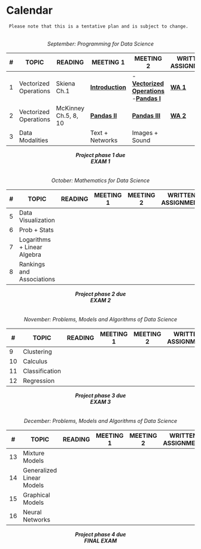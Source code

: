 # Calendar

```{note}
 Please note that this is a tentative plan and is subject to change.
```

<br/>
<center><i>September: Programming for Data Science</i></center>

| #       | TOPIC                      | READING | MEETING 1                  | MEETING 2       | WRITTEN  ASSIGNMENT | PROGRAMMING ASSIGNMENT |
|---------|----------------------------|---------|----------------------------|-----------------|-----|-------------------|
| 1       | Vectorized Operations      |  Skiena Ch.1    | **[Introduction](intro.md)** | -**[Vectorized Operations](1_programming/10_dataops.ipynb)**</br>-**[Pandas I](1_programming/pandas1.ipynb)**          | **[WA 1](https://docs.google.com/document/d/1-V69jP6oYPr6TiiSsxq93TnL8xLxElhHIrCkQyicbzc/edit?usp=sharing)**  |  **[PA 1](https://colab.research.google.com/drive/1coRRvXOuoEn1NzTLjvz9TXwAGkG1gsMJ?usp=sharing)** <br/> <br/>  **[PA 2](https://colab.research.google.com/drive/1AggKtYvrTMVJKoSkAmn6-QGnxsmJZvdZ?usp=sharing)**  |
| 2       | Vectorized Operations      |   McKinney Ch.5, 8, 10      | **[Pandas II](1_programming/pandas2.ipynb)** | **[Pandas III](1_programming/pandas3.ipynb)**          |  **[WA 2](https://docs.google.com/document/d/1uPo0dOkQIMlrMNBkYxPbTNEJC6mVGGdB8OGN8XbcK34/edit?usp=sharing)**   |            **[PA 3](https://colab.research.google.com/drive/1Ck1omeVRoXFPiUSSoRU3xuZZc_l6XmzH?usp=sharing)**    <br/> <br/> **[PA 4](https://colab.research.google.com/drive/1hwgIdN5XKL9OV5BIrnJCId9sR8leDAT7?usp=sharing)**    |
| 3       | Data Modalities            |         | Text + Networks            | Images + Sound  |     |

<!-- | 3       | Data Collection            |         | APIs + XML                 | Web Scraping    |     | -->


<center><b><i>Project phase 1 due</i></b><center>
<center><b><i>EXAM 1</i></b><center>
<br><br>
<center><i>October: Mathematics for Data Science</i></center>        

| #     | TOPIC                      | READING | MEETING 1                  | MEETING 2              | WRITTEN  ASSIGNMENT | PROGRAMMING ASSIGNMENT |
|-------|----------------------------|---------|----------------------------|------------------------|-----|-------------------|
| 5     | Data Visualization         |         |                  |            |     |
| 6     | Prob + Stats               |         |            |     |     |
| 7     | Logarithms + Linear Algebra|         |         |      |     |
| 8     | Rankings and Associations  |         |            |                  |     |

<center><b><i>Project phase 2 due</i></b><center>
<center><b><i>EXAM 2</i></b><center>
<br><br>        
<center><i>November: Problems, Models and Algorithms of Data Science</i></center> 

| #     | TOPIC                      | READING | MEETING 1                  | MEETING 2              | WRITTEN  ASSIGNMENT | PROGRAMMING ASSIGNMENT |
|-------|----------------------------|---------|----------------------------|------------------------|-----|-------------------|
| 9     | Clustering            |         |                            |                        |
| 10     | Calculus          |         |                           |                        |
| 11    | Classification        |         |                            |                        |
| 12    | Regression                |         |                            |                        |

<center><b><i>Project phase 3 due</i></b><center>
<center><b><i>EXAM 3</i></b><center>
<br><br>        
<center><i>December: Problems, Models and Algorithms of Data Science</i></center> 

| #       | TOPIC                      | READING | MEETING 1                  | MEETING 2              | WRITTEN  ASSIGNMENT | PROGRAMMING ASSIGNMENT |
|---------|----------------------------|---------|----------------------------|------------------------|-----|-------------------|
| 13      | Mixture Models             |         |                            |                        |
| 14      | Generalized Linear Models                 |         |                            |                        |
| 15      | Graphical Models               |
| 16      | Neural Networks            |

<center><b><i>Project phase 4 due</i></b><center>
<center><b><i>FINAL EXAM</i></b></center>

